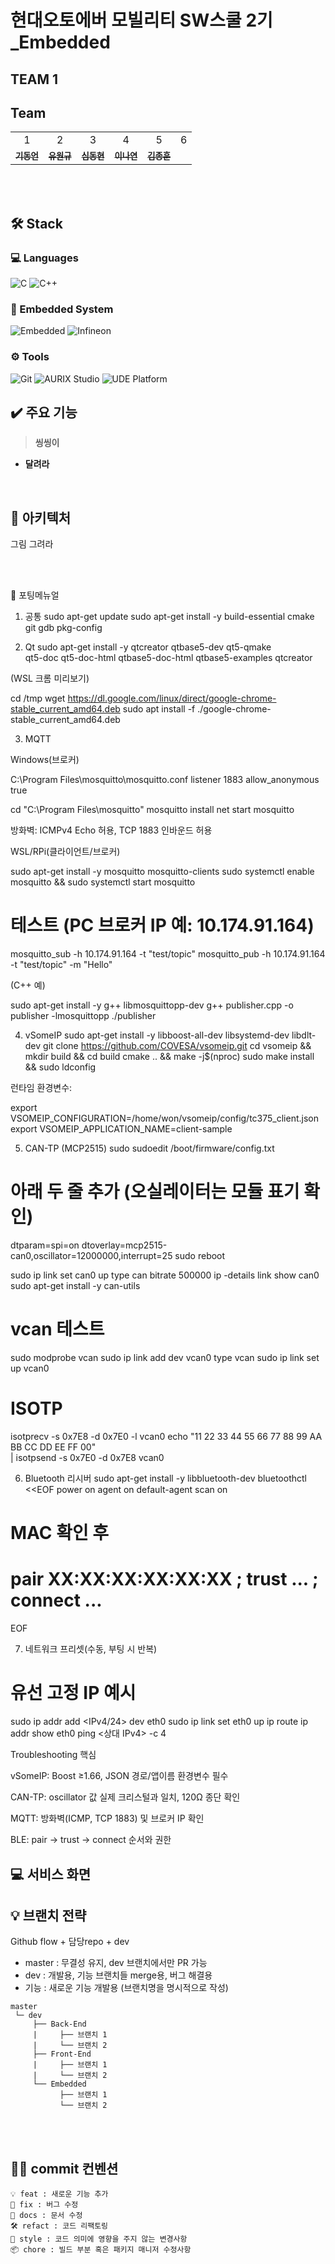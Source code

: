 # 현대오토에버 모빌리티 SW스쿨 2기_Embedded

## TEAM 1

## Team
<table>
  <tr>
    <td align="center">1</td>
    <td align="center">2</td>
    <td align="center">3</td>
    <td align="center">4</td>
    <td align="center">5</td>
    <td align="center">6</td>
  </tr>
     <tr>
    <td align="center"><a href="https://github.com/"><sub><b>기동언</b></td>
    <td align="center"><a href="https://github.com/"><sub><b>유원규</b></td>
    <td align="center"><a href="https://github.com/"><sub><b>심동현</b></td>
    <td align="center"><a href="https://github.com/"><sub><b>이나연</b></td>
    <td align="center"><a href="https://github.com/"><sub><b>김종훈</b></td>  
  </tr>
      
</table>

<br><br>

## 🛠 Stack

### 💻 Languages
![C](https://img.shields.io/badge/C-%2300599C.svg?style=for-the-badge&logo=c&logoColor=white)
![C++](https://img.shields.io/badge/C++-%2300599C.svg?style=for-the-badge&logo=c%2B%2B&logoColor=white)

### 🔧 Embedded System
![Embedded](https://img.shields.io/badge/Embedded-%231572B6.svg?style=for-the-badge&logo=platformdotio&logoColor=white)
![Infineon](https://img.shields.io/badge/Infineon-A8B400.svg?style=for-the-badge&logo=infineon&logoColor=white)

### ⚙️ Tools
![Git](https://img.shields.io/badge/Git-F05032.svg?&style=for-the-badge&logo=Git&logoColor=white)
![AURIX Studio](https://img.shields.io/badge/AURIX%20Studio-0088CC.svg?style=for-the-badge)
![UDE Platform](https://img.shields.io/badge/UDEPlatform-D2232A.svg?style=for-the-badge)


## ✔️ 주요 기능

> **씽씽이**

- **달려라**


<br>




## &#128215; 아키텍처

그림 그려라
    
<br>   <br>

📙 포팅메뉴얼
1) 공통
sudo apt-get update
sudo apt-get install -y build-essential cmake git gdb pkg-config

2) Qt
sudo apt-get install -y qtcreator qtbase5-dev qt5-qmake \
  qt5-doc qt5-doc-html qtbase5-doc-html qtbase5-examples
qtcreator


(WSL 크롬 미리보기)

cd /tmp
wget https://dl.google.com/linux/direct/google-chrome-stable_current_amd64.deb
sudo apt install -f ./google-chrome-stable_current_amd64.deb

3) MQTT

Windows(브로커)

C:\Program Files\mosquitto\mosquitto.conf
listener 1883
allow_anonymous true

cd "C:\Program Files\mosquitto"
mosquitto install
net start mosquitto


방화벽: ICMPv4 Echo 허용, TCP 1883 인바운드 허용

WSL/RPi(클라이언트/브로커)

sudo apt-get install -y mosquitto mosquitto-clients
sudo systemctl enable mosquitto && sudo systemctl start mosquitto

# 테스트 (PC 브로커 IP 예: 10.174.91.164)
mosquitto_sub -h 10.174.91.164 -t "test/topic"
mosquitto_pub -h 10.174.91.164 -t "test/topic" -m "Hello"


(C++ 예)

sudo apt-get install -y g++ libmosquittopp-dev
g++ publisher.cpp -o publisher -lmosquittopp
./publisher

4) vSomeIP
sudo apt-get install -y libboost-all-dev libsystemd-dev libdlt-dev
git clone https://github.com/COVESA/vsomeip.git
cd vsomeip && mkdir build && cd build
cmake .. && make -j$(nproc)
sudo make install && sudo ldconfig


런타임 환경변수:

export VSOMEIP_CONFIGURATION=/home/won/vsomeip/config/tc375_client.json
export VSOMEIP_APPLICATION_NAME=client-sample

5) CAN-TP (MCP2515)
sudo sudoedit /boot/firmware/config.txt
# 아래 두 줄 추가 (오실레이터는 모듈 표기 확인)
dtparam=spi=on
dtoverlay=mcp2515-can0,oscillator=12000000,interrupt=25
sudo reboot

sudo ip link set can0 up type can bitrate 500000
ip -details link show can0
sudo apt-get install -y can-utils

# vcan 테스트
sudo modprobe vcan
sudo ip link add dev vcan0 type vcan
sudo ip link set up vcan0

# ISOTP
isotprecv -s 0x7E8 -d 0x7E0 -l vcan0
echo "11 22 33 44 55 66 77 88 99 AA BB CC DD EE FF 00" \
 | isotpsend -s 0x7E0 -d 0x7E8 vcan0

6) Bluetooth 리시버
sudo apt-get install -y libbluetooth-dev
bluetoothctl <<EOF
power on
agent on
default-agent
scan on
# MAC 확인 후
# pair XX:XX:XX:XX:XX:XX ; trust ... ; connect ...
EOF

7) 네트워크 프리셋(수동, 부팅 시 반복)
# 유선 고정 IP 예시
sudo ip addr add <IPv4/24> dev eth0
sudo ip link set eth0 up
ip route
ip addr show eth0
ping <상대 IPv4> -c 4


Troubleshooting 핵심

vSomeIP: Boost ≥1.66, JSON 경로/앱이름 환경변수 필수

CAN-TP: oscillator 값 실제 크리스털과 일치, 120Ω 종단 확인

MQTT: 방화벽(ICMP, TCP 1883) 및 브로커 IP 확인

BLE: pair → trust → connect 순서와 권한


## &#128187; 서비스 화면

## 💡 브랜치 전략

Github flow + 담당repo + dev

- master : 무결성 유지, dev 브랜치에서만 PR 가능
- dev : 개발용, 기능 브랜치들 merge용, 버그 해결용
- 기능 : 새로운 기능 개발용 (브랜치명을 명시적으로 작성)

```
master
 └─ dev
     ├── Back-End
     |     ├── 브랜치 1
     |     └── 브랜치 2
     ├── Front-End
     |     ├── 브랜치 1
     |     └── 브랜치 2
     └── Embedded
           ├── 브랜치 1
           └── 브랜치 2
```

<br><br>

## 🤙🏻 commit 컨벤션

```
💡 feat : 새로운 기능 추가
🐞 fix : 버그 수정
📄 docs : 문서 수정
🛠 refact : 코드 리팩토링
💅 style : 코드 의미에 영향을 주지 않는 변경사항
📦 chore : 빌드 부분 혹은 패키지 매니저 수정사항
```

